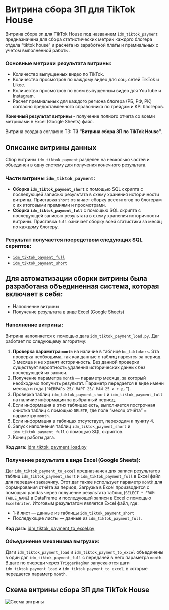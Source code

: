 # Витрина сбора ЗП для TikTok House

Витрина сбора зп для TikTok House под названием `idm_tiktok_payment` предназначена для сбора статистических метрик каждого блогера отдела “tiktok house” и расчета их заработной платы и премиальных с учетом выполненной работы. 

### Основные метрики результата витрины:
- Количество выпущенных видео по TikTok.
- Количество просмотров по каждому видео для соц. сетей TikTok и Likee.
- Количество просмотров по всем выпущенным видео для YouTube и Instagram.
- Расчет премиальных для каждого региона блогера (РБ, РФ, РК) согласно предоставленного справочника по грейдам и KPI блогеров.

**Конечный результат витрины** - получение полного отчета со всеми метриками в Excel (Google Sheets) файл.

Витрина создана согласно ТЗ: **ТЗ “Витрина сбора ЗП по TikTok House”**.

## Описание витрины данных

Сбор витрины `idm_tiktok_payment` разделён на несколько частей и объединен в одну систему для получения конечного результата.

### Части витрины `idm_tiktok_payment`:
- **Сборка `idm_tiktok_payment_short`** с помощью SQL скрипта с последующей записью результата в схему хранения историчности витрины. Приставка `short` означает сборку всех итогов по блогерам с их итоговыми премиями и просмотрами.
- **Сборка `idm_tiktok_payment_full`** с помощью SQL скрипта с последующей записью результата в схему хранения историчности витрины. Приставка `full` означает сборку всей статистики за месяц по каждому блогеру.

### Результат получается посредством следующих SQL скриптов:
- [`idm_tiktok_payment_full`](https://github.com/NikGerasimovich98/Data-Analytics-System/blob/main/sql/data%20mart/idm_tiktok_payment_full.sql)
- [`idm_tiktok_payment_short`](https://github.com/NikGerasimovich98/Data-Analytics-System/blob/main/sql/data%20mart/idm_tiktok_payment_short.sql)

## Для автоматизации сборки витрины была разработана объединенная система, которая включает в себя:
- Наполнение витрины
- Получение результата в виде Excel (Google Sheets)

### Наполнение витрины:

Витрина наполняется с помощью дага `idm_tiktok_payment_load.py`. Даг работает по следующему алгоритму:
1. **Проверка параметра `month`** на наличие в таблице `bo_tiktokers`. Эта проверка необходима, так как данные с таблиц парсятся за период 3 месяца и не хранят историчность. Без данной проверки существует вероятность удаления исторических данных без последующей их записи.
2. Получение параметра `month` — параметр месяца, за который необходимо получить результат. Параметр передается в виде имени месяца и года (`“ФЕВРАЛЬ 25/ МАРТ 25/ МАЙ 25 и т.д.”`).
3. Проверка таблиц `idm_tiktok_payment_short` и `idm_tiktok_payment_full` на наличие информации за выбранный период.
4. Если информация в этих таблицах есть, выполняется построчная очистка таблиц с помощью `DELETE`, где поле “месяц отчёта” = параметру `month`.
5. Если информация в таблицах отсутствует, переходим к пункту 4.
6. Запуск наполнения таблиц `idm_tiktok_payment_short` и `idm_tiktok_payment_full` с помощью SQL скриптов.
7. Конец работы дага.

**Код дага:** [idm_tiktok_payment_load.py](https://github.com/NikGerasimovich98/Data-Analytics-System/blob/main/dags/idm_tiktok_payment_load.py)

### Получение результата в виде Excel (Google Sheets):

Даг `idm_tiktok_payment_to_excel` предназначен для записи результатов таблиц `idm_tiktok_payment_short` и `idm_tiktok_payment_full` в Excel файл для передачи заказчику. Этот даг также использует параметр `month` для формирования отчёта за период. 
Загрузка в Excel производится с помощью pandas через получение результата таблиц (`SELECT * FROM TABLE_NAME`) в DataFrame и последующей записи в Excel с помощью `ExcelWriter`. 
Итоговым результатом является Excel файл, где:
- 1-й лист — данные из таблицы `idm_tiktok_payment_short`
- Последующие листы — данные из `idm_tiktok_payment_full`.

**Код дага:** [idm_tiktok_payment_to_excel.py](https://github.com/NikGerasimovich98/Data-Analytics-System/blob/main/dags/idm_tiktok_payment_to_excel.py)

### Объединение механизма выгрузки:

Даги `idm_tiktok_payment_load` и `idm_tiktok_payment_to_excel` объединены в один даг `idm_tiktok_payment_full` с передачей в него параметра `month`. В даге по очереди через `TriggerDagRun` запускаются даги `idm_tiktok_payment_load` и `idm_tiktok_payment_to_excel`, в которые передается параметр `month`.

## Схема витрины сбора ЗП для TikTok House
<image src="https://github.com/NikGerasimovich98/Data-Analytics-System/blob/main/docs/Airflow/Pics/%D0%90%D1%80%D1%85%D0%B8%D1%82%D0%B5%D0%BA%D1%82%D1%83%D1%80%D0%B0%20idm_tiktok_payment.drawio.png" alt="Схема витрины">
